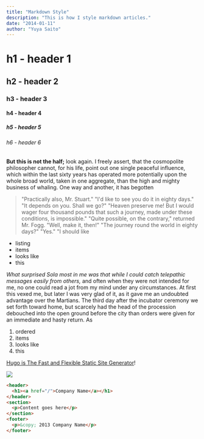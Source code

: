 ```yaml
---
title: "Markdown Style"
description: "This is how I style markdown articles."
date: "2014-01-11"
author: "Yuya Saito"
---
```


# h1 - header 1
## h2 - header 2
### h3 - header 3
#### h4 - header 4
##### h5 - header 5
###### h6 - header 6

**But this is not the half;** look again. I freely assert, that the cosmopolite philosopher cannot, for his life, point out one single peaceful influence, which within the last sixty years has operated more potentially upon the whole broad world, taken in one aggregate, than the high and mighty business of whaling. One way and another, it has begotten

> "Practically also, Mr. Stuart." "I'd like to see you do it in eighty days." "It depends on you.  Shall we go?" "Heaven preserve me!  But I would wager four thousand pounds that such a journey, made under these conditions, is impossible." "Quite possible, on the contrary," returned Mr. Fogg. "Well, make it, then!" "The journey round the world in eighty days?" "Yes." "I should like

- listing
- items
- looks like
- this

*What surprised Sola most in me was that while I could catch telepathic messages easily from others,* and often when they were not intended for me, no one could read a jot from my mind under any circumstances.  At first this vexed me, but later I was very glad of it, as it gave me an undoubted advantage over the Martians. The third day after the incubator ceremony we set forth toward home, but scarcely had the head of the procession debouched into the open ground before the city than orders were given for an immediate and hasty return.  As

1. ordered
2. items
3. looks like
4. this

[Hugo is The Fast and Flexible Static Site Generator](http://hugo.spf13.com/)!

![](http://placekitten.com/g/1200/500)

```html
<header>
  <h1><a href="/">Company Name</a></h1>
</header>
<section>
  <p>Content goes here</p>
</section>
<footer>
  <p>&copy; 2013 Company Name</p>
</footer>
```
